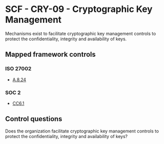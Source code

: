 # SCF - CRY-09 - Cryptographic Key Management
Mechanisms exist to facilitate cryptographic key management controls to protect the confidentiality, integrity and availability of keys.
## Mapped framework controls
### ISO 27002
- [A.8.24](../iso27002/a-8.md#a824)
  
### SOC 2
- [CC6.1](../soc2/cc61.md)
  
## Control questions
Does the organization facilitate cryptographic key management controls to protect the confidentiality, integrity and availability of keys?
  